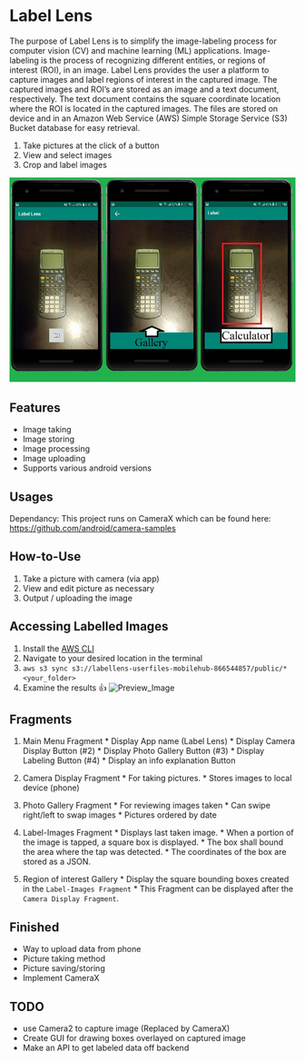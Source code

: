 # Label Lens
The purpose of Label Lens is to simplify the image-labeling process for computer vision (CV) and machine learning (ML) applications. Image-labeling is the process of recognizing different entities, or regions of interest (ROI), in an image. Label Lens provides the user a platform to capture images and label regions of interest in the captured image. The captured images and ROI’s are stored as an image and a text document, respectively. The text document contains the square coordinate location where the ROI is located in the captured images. The files are stored on device and in an Amazon Web Service (AWS) Simple Storage Service (S3) Bucket database for easy retrieval. 
  1. Take pictures at the click of a button
  2. View and select images
  3. Crop and label images
  
  ![Preview_Image](https://github.com/dannypadilla/label-lens/blob/gallery/P.jpg)

## Features
- Image taking
- Image storing
- Image processing
- Image uploading
- Supports various android versions

## Usages
Dependancy: This project runs on CameraX which can be found here: https://github.com/android/camera-samples

## How-to-Use
  1. Take a picture with camera (via app)
  2. View and edit picture as necessary
  3. Output / uploading the image

## Accessing Labelled Images
  1. Install the [AWS CLI](https://docs.aws.amazon.com/cli/latest/userguide/install-cliv2-linux-mac.html#cliv2-linux--mac-prereq)
  2. Navigate to your desired location in the terminal
  3. `aws s3 sync s3://labellens-userfiles-mobilehub-866544857/public/* <your_folder>`
  4. Examine the results 👍
  ![Preview_Image](https://labellens-userfiles-mobilehub-866544857.s3-us-west-2.amazonaws.com/public/Screen+Shot+2019-12-13+at+4.32.39+PM.png)

## Fragments
  1. Main Menu Fragment
    * Display App name (Label Lens)
    * Display Camera Display Button (#2)
    * Display Photo Gallery Button (#3)
    * Display Labeling Button (#4)
    * Display an info explanation Button

  2. Camera Display Fragment
    * For taking pictures.
    * Stores images to local device (phone)

  3. Photo Gallery Fragment
    * For reviewing images taken
    * Can swipe right/left to swap images
    * Pictures ordered by date

  4. Label-Images Fragment
    * Displays last taken image.
    * When a portion of the image is tapped, a square box is displayed.
    * The box shall bound the area where the tap was detected.
    * The coordinates of the box are stored as a JSON.

  5. Region of interest Gallery
    * Display the square bounding boxes created in the `Label-Images Fragment`
    * This Fragment can be displayed after the `Camera Display Fragment`.

## Finished
  - Way to upload data from phone
  - Picture taking method
  - Picture saving/storing
  - Implement CameraX

## TODO
  - use Camera2 to capture image (Replaced by CameraX)
  - Create GUI for drawing boxes overlayed on captured image
  - Make an API to get labeled data off backend
